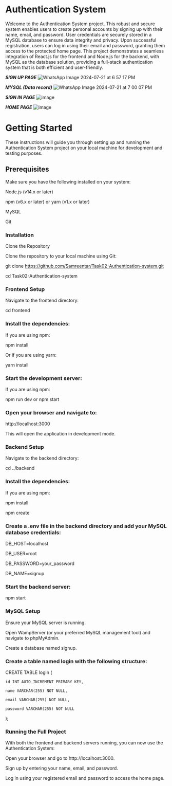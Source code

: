 # Authentication System

Welcome to the Authentication System project. This robust and secure system enables users to create personal accounts by signing up with their name, email, and password. User credentials are securely stored in a MySQL database to ensure data integrity and privacy. Upon successful registration, users can log in using their email and password, granting them access to the protected home page. This project demonstrates a seamless integration of React.js for the frontend and Node.js for the backend, with MySQL as the database solution, providing a full-stack authentication system that is both efficient and user-friendly.

***SIGN UP PAGE***
![WhatsApp Image 2024-07-21 at 6 57 17 PM](https://github.com/user-attachments/assets/00579f8c-91ec-402d-8dc4-14c16345cfaa)

***MYSQL (Data record)***
![WhatsApp Image 2024-07-21 at 7 00 07 PM](https://github.com/user-attachments/assets/7100a756-300b-4612-b7e9-a271303a28ba)

***SIGN IN PAGE***
![image](https://github.com/user-attachments/assets/b234d1ac-9166-46ee-a8cc-e06f835f8323)

***HOME PAGE***
![image](https://github.com/user-attachments/assets/be6119c9-4336-4ca8-bb90-7c7b25aea5a7)

# Getting Started
These instructions will guide you through setting up and running the Authentication System project on your local machine for development and testing purposes.

## Prerequisites
Make sure you have the following installed on your system:

Node.js (v14.x or later)

npm (v6.x or later) or yarn (v1.x or later)

MySQL

Git

### Installation

Clone the Repository

Clone the repository to your local machine using Git:

git clone https://github.com/Samreentar/Task02-Authentication-system.git

cd Task02-Authentication-system

### Frontend Setup

Navigate to the frontend directory:

cd frontend

### Install the dependencies:

If you are using npm:

npm install

Or if you are using yarn:

yarn install

### Start the development server:

If you are using npm:

npm run dev
or
npm start

### Open your browser and navigate to:

http://localhost:3000

This will open the application in development mode.

### Backend Setup

Navigate to the backend directory:

cd ../backend

### Install the dependencies:
If you are using npm:

npm install

npm create 

### Create a .env file in the backend directory and add your MySQL database credentials:

DB_HOST=localhost

DB_USER=root

DB_PASSWORD=your_password

DB_NAME=signup

### Start the backend server:

npm start

### MySQL Setup

Ensure your MySQL server is running.

Open WampServer (or your preferred MySQL management tool) and navigate to phpMyAdmin.

Create a database named signup.

### Create a table named login with the following structure:

CREATE TABLE login (

    id INT AUTO_INCREMENT PRIMARY KEY,
    
    name VARCHAR(255) NOT NULL,
    
    email VARCHAR(255) NOT NULL,
    
    password VARCHAR(255) NOT NULL
    
);

### Running the Full Project

With both the frontend and backend servers running, you can now use the Authentication System:

Open your browser and go to http://localhost:3000.

Sign up by entering your name, email, and password.

Log in using your registered email and password to access the home page.





